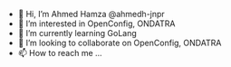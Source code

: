 - 👋 Hi, I’m Ahmed Hamza @ahmedh-jnpr
- 👀 I’m interested in OpenConfig, ONDATRA 
- 🌱 I’m currently learning GoLang 
- 💞️ I’m looking to collaborate on OpenConfig, ONDATRA
- 📫 How to reach me ...

<!---
ahmedh-jnpr/ahmedh-jnpr is a ✨ special ✨ repository because its `README.md` (this file) appears on your GitHub profile.
You can click the Preview link to take a look at your changes.
--->
